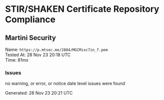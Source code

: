 # STIR/SHAKEN Certificate Repository Compliance

## Martini Security

Name: `https://p.mtsec.me/2884/MGCMixc7in_f.pem`\
Tested At: 28 Nov 23 20:18 UTC\
Time: 81ms

### Issues

no warning, or error, or notice date level issues were found

Generated: 28 Nov 23 20:21 UTC